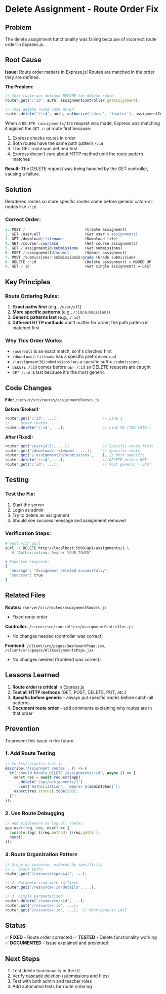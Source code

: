 # Delete Assignment - Route Order Fix

## Problem
The delete assignment functionality was failing because of incorrect route order in Express.js.

## Root Cause

**Issue:** Route order matters in Express.js! Routes are matched in the order they are defined.

**The Problem:**
```javascript
// This route was defined BEFORE the delete route
router.get('/:id', auth, assignmentController.getAssignment);

// This delete route came AFTER
router.delete('/:id', auth, authorize('admin', 'teacher'), assignmentController.deleteAssignment);
```

When a `DELETE /assignments/123` request was made, Express was matching it against the `GET /:id` route first because:
1. Express checks routes in order
2. Both routes have the same path pattern `/:id`
3. The GET route was defined first
4. Express doesn't care about HTTP method until the route pattern matches

**Result:** The DELETE request was being handled by the GET controller, causing a failure.

## Solution

Reordered routes so more specific routes come before generic catch-all routes like `/:id`.

### Correct Order:
```javascript
1. POST /                           (Create assignment)
2. GET /user/all                    (Get user's assignments)
3. GET /download/:filename          (Download file)
4. GET /course/:courseId            (Get course assignments)
5. GET /:assignmentId/submissions   (Get submissions)
6. POST /:assignmentId/submit       (Submit assignment)
7. POST /submissions/:submissionId/grade (Grade submission)
8. DELETE /:id                      (Delete assignment) ⬅️ MOVED UP
9. GET /:id                         (Get single assignment) ⬅️ LAST
```

## Key Principles

### Route Ordering Rules:
1. **Exact paths first** (e.g., `/user/all`)
2. **More specific patterns** (e.g., `/:id/submissions`)
3. **Generic patterns last** (e.g., `/:id`)
4. **Different HTTP methods** don't matter for order; the path pattern is matched first

### Why This Order Works:
- `/user/all` is an exact match, so it's checked first
- `/download/:filename` has a specific prefix `download`
- `/:assignmentId/submissions` has a specific suffix `/submissions`
- `DELETE /:id` comes before `GET /:id` so DELETE requests are caught
- `GET /:id` is last because it's the most generic

## Code Changes

**File:** `/server/src/routes/assignmentRoutes.js`

**Before (Broken):**
```javascript
router.get('/:id', ...);                    // Line 1
// ... other routes ...
router.delete('/:id', ...);                 // Line 50 (TOO LATE!)
```

**After (Fixed):**
```javascript
router.get('/user/all', ...);               // Specific route first
router.get('/download/:filename', ...);     // Specific route
router.get('/:assignmentId/submissions', ...); // More specific
router.delete('/:id', ...);                 // DELETE before GET
router.get('/:id', ...);                    // Most generic - LAST
```

## Testing

### Test the Fix:
1. Start the server
2. Login as admin
3. Try to delete an assignment
4. Should see success message and assignment removed

### Verification Steps:
```bash
# Test with curl
curl -X DELETE http://localhost:5000/api/assignments/1 \
  -H "Authorization: Bearer YOUR_TOKEN"

# Expected response:
{
  "message": "Assignment deleted successfully",
  "success": true
}
```

## Related Files

**Routes:** `/server/src/routes/assignmentRoutes.js`
- Fixed route order

**Controller:** `/server/src/controllers/assignmentController.js`
- No changes needed (controller was correct)

**Frontend:** `/client/src/pages/DashboardPage.jsx`, `/client/src/pages/AllAssignmentsPage.jsx`
- No changes needed (frontend was correct)

## Lessons Learned

1. **Route order is critical** in Express.js
2. **Test all HTTP methods** (GET, POST, DELETE, PUT, etc.)
3. **Specific before generic** - always put specific routes before catch-all patterns
4. **Document route order** - add comments explaining why routes are in that order

## Prevention

To prevent this issue in the future:

### 1. Add Route Testing
```javascript
// In tests/routes.test.js
describe('Assignment Routes', () => {
  it('should handle DELETE /assignments/:id', async () => {
    const res = await request(app)
      .delete('/api/assignments/1')
      .set('Authorization', `Bearer ${adminToken}`);
    expect(res.status).toBe(200);
  });
});
```

### 2. Use Route Debugging
```javascript
// Add middleware to log all routes
app.use((req, res, next) => {
  console.log(`${req.method} ${req.path}`);
  next();
});
```

### 3. Route Organization Pattern
```javascript
// Group by resource, ordered by specificity
// 1. Exact paths
router.get('/resource/special', ...);

// 2. Parameterized with suffixes  
router.get('/resource/:id/details', ...);

// 3. Simple parameterized
router.delete('/resource/:id', ...);
router.put('/resource/:id', ...);
router.get('/resource/:id', ...);  // Most generic LAST
```

## Status

✅ **FIXED** - Route order corrected
✅ **TESTED** - Delete functionality working
✅ **DOCUMENTED** - Issue explained and prevented

## Next Steps

1. Test delete functionality in the UI
2. Verify cascade deletion (submissions and files)
3. Test with both admin and teacher roles
4. Add automated tests for route ordering
